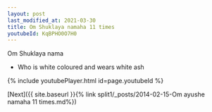 ```yaml
---
layout: post
last_modified_at: 2021-03-30
title: Om Shuklaya namaha 11 times
youtubeId: KqBPHO0O7H0
---
```

 
 
Om Shuklaya nama 
 
 -  Who is white coloured and wears white ash 
 
  
 
  
 
 
 
 
 
 


{% include youtubePlayer.html id=page.youtubeId %}
 
[Next]({{ site.baseurl }}{% link  split1/_posts/2014-02-15-Om ayushe namaha 11 times.md%})
 
